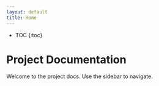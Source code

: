 ```yaml
---
layout: default
title: Home
---
```


* TOC
{:toc}

# Project Documentation

Welcome to the project docs. Use the sidebar to navigate.
